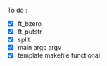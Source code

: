 To do :

- [x] ft_bzero
- [x] ft_putstr
- [x] split
- [x] main argc argv
- [x] template makefile functional